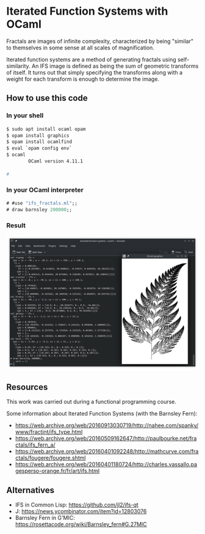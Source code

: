 # Iterated Function Systems with OCaml

Fractals are images of infinite complexity, characterized by being "similar" to
themselves in some sense at all scales of magnification.

Iterated function systems are a method of generating fractals using
self-similarity. An IFS image is defined as being the sum of geometric
transforms of itself. It turns out that simply specifying the transforms along
with a weight for each transform is enough to determine the image.


## How to use this code

### In your shell

```bash
$ sudo apt install ocaml opam
$ opam install graphics
$ opam install ocamlfind
$ eval `opam config env`
$ ocaml
        OCaml version 4.11.1

# 
```

### In your OCaml interpreter

```ocaml
# #use "ifs_fractals.ml";;
# draw barnsley 200000;;
```

### Result

![Barnsley Fern](example/barnsley.png "Barnsley Fern")


## Resources

This work was carried out during a functional programming course.

Some information about Iterated Function Systems (with the Barnsley Fern):

* https://web.archive.org/web/20160913030719/http://nahee.com/spanky/www/fractint/ifs_type.html
* https://web.archive.org/web/20160509162647/http://paulbourke.net/fractals/ifs_fern_a/
* https://web.archive.org/web/20160401092248/http://mathcurve.com/fractals/fougere/fougere.shtml
* https://web.archive.org/web/20160401180724/http://charles.vassallo.pagesperso-orange.fr/fr/art/ifs.html


## Alternatives

* IFS in Common Lisp: https://github.com/jl2/ifs-qt
* J: https://news.ycombinator.com/item?id=12803076
* Barnsley Fern in G'MIC: https://rosettacode.org/wiki/Barnsley_fern#G.27MIC
